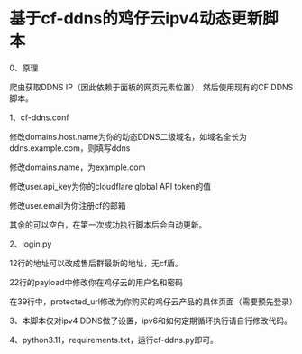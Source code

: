 # 基于cf-ddns的鸡仔云ipv4动态更新脚本
0、原理

爬虫获取DDNS IP（因此依赖于面板的网页元素位置），然后使用现有的CF DDNS脚本。

1、cf-ddns.conf

修改domains.host.name为你的动态DDNS二级域名，如域名全长为ddns.example.com，则填写ddns

修改domains.name，为example.com

修改user.api_key为你的cloudflare global API token的值

修改user.email为你注册cf的邮箱

其余的可以空白，在第一次成功执行脚本后会自动更新。

2、login.py

12行的地址可以改成售后群最新的地址，无cf盾。

22行的payload中修改你在鸡仔云的用户名和密码

在39行中，protected_url修改为你购买的鸡仔云产品的具体页面（需要预先登录）

3、本脚本仅对ipv4 DDNS做了设置，ipv6和如何定期循环执行请自行修改代码。

4、python3.11，requirements.txt，运行cf-ddns.py即可。
